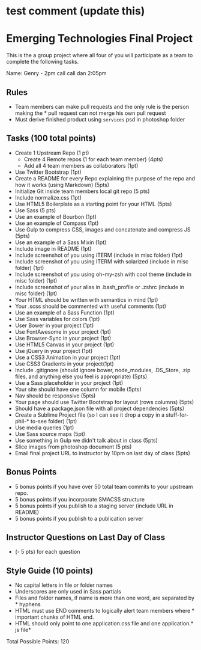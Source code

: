 # test comment (update this)
# Emerging Technologies Final Project
This is the a group project where all four of you will participate as a team to complete the following tasks.

Name: Genry - 2pm call call dan 2:05pm

## Rules
* Team members can make pull requests and the only rule is the person making the * pull request can not merge his own pull request
* Must derive finished product using `services` psd in photoshop folder

## Tasks (100 total points)
* Create 1 Upstream Repo (1 pt)
  + Create 4 Remote repos (1 for each team member) (4pts)
  + Add all 4 team members as collaborators (1pt)
* Use Twitter Bootstrap (1pt)
* Create a README for every Repo explaining the purpose of the repo and how it works (using Markdown) (5pts)
* Initialize Git inside team members local git repo (5 pts)
* Include normalize.css (1pt)
* Use HTML5 Boilerplate as a starting point for your HTML (5pts)
* Use Sass (5 pts)
* Use an example of Bourbon (1pt)
* Use an example of Compass (1pt)
* Use Gulp to compress CSS, images and concatenate and compress JS (5pts)
* Use an example of a Sass Mixin (1pt)
* Include image in README (1pt)
* Include screenshot of you using iTERM (include in misc folder) (1pt)
* Include screenshot of you using ITERM with solarized (include in misc folder) (1pt)
* Include screenshot of you using oh-my-zsh with cool theme (include in misc folder) (1pt)
* Include screenshot of your alias in .bash_profile or .zshrc (include in misc folder) (1pt)
* Your HTML should be written with semantics in mind (1pt) 
* Your .scss should be commented with useful comments (1pt)
* Use an example of a Sass Function (1pt)
* Use Sass variables for colors (1pt)
* User Bower in your project (1pt)
* Use FontAwesome in your project (1pt)
* Use Browser-Sync in your project (1pt)
* Use HTML5 Canvas in your project (1pt)
* Use jQuery in your project (1pt)
* Use a CSS3 Animation in your project (1pt)
* Use CSS3 Gradients in your project(1pt)
* Include .gitignore (should ignore bower, node_modules, .DS_Store, .zip files, and anything else you feel is appropriate) (5pts)
* Use a Sass placeholder in your project (1pt)
* Your site should have one column for mobile (5pts)
* Nav should be responsive (5pts)
* Your page should use Twitter Bootstrap for layout (rows columns) (5pts)
* Should have a package.json file with all project dependencies (5pts)
* Create a Sublime Project file (so I can see it drop a copy in a stuff-for-phil-* to-see folder) (1pt)
* Use media queries (1pt)
* Use Sass source maps (5pt)
* Use something in Gulp we didn't talk about in class (5pts)
* Slice images from photoshop document (5 pts)
* Email final project URL to instructor by 10pm on last day of class (5pts)

## Bonus Points
* 5 bonus points if you have over 50 total team commits to your upstream repo.
* 5 bonus points if you incorporate SMACSS structure
* 5 bonus points if you publish to a staging server (include URL in README)
* 5 bonus points if you publish to a publication server

## Instructor Questions on Last Day of Class
* (- 5 pts) for each question

## Style Guide (10 points)
* No capital letters in file or folder names
* Underscores are only used in Sass partials
* Files and folder names, if name is more than one word, are separated by * hyphens
* HTML must use END comments to logically alert team members where * important chunks of HTML end.
* HTML should only point to one application.css file and one application.* js file* 

Total Possible Points: 120
